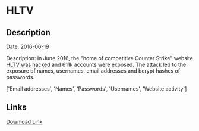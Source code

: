 # HLTV

## Description

Date: 2016-06-19

Description:
In June 2016, the &quot;home of competitive Counter Strike&quot; website <a href="http://www.hltv.org/news/18087-security-breach" target="_blank" rel="noopener">HLTV was hacked</a> and 611k accounts were exposed. The attack led to the exposure of names, usernames, email addresses and bcrypt hashes of passwords.


['Email addresses', 'Names', 'Passwords', 'Usernames', 'Website activity']

## Links

[Download Link](https://link-to.net/1229997/271.8236720436724/dynamic/?r=aGx0di5vcmc=)